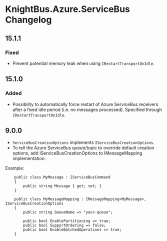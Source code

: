﻿# KnightBus.Azure.ServiceBus Changelog

## 15.1.1
### Fixed
- Prevent potential memory leak when using `IRestartTransportOnIdle`.

## 15.1.0
### Added
- Possibility to automatically force restart of Azure ServiceBus receivers after a fixed idle period (i.e. no messages processed). Specified through `IRestartTransportOnIdle`.

## 9.0.0

- `ServiceBusCreationOptions` implements `IServiceBusCreationOptions`.
- To tell the Azure ServiceBus queue/topic to override default creation options, add IServiceBusCreationOptions to IMessageMapping implementation.

Example:

```
    public class MyMessage : IServiceBusCommand
    {
        public string Message { get; set; }
    }

    public class MyMessageMapping : IMessageMapping<MyMessage>, IServiceBusCreationOptions
    {
        public string QueueName => "your-queue";
		
        public bool EnablePartitioning => true;
        public bool SupportOrdering => false;
        public bool EnableBatchedOperations => true;
    }
```
